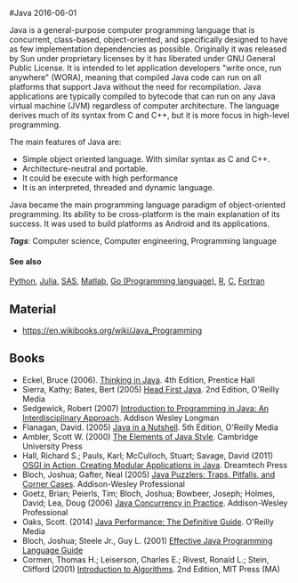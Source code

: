 
#Java
2016-06-01

Java is a general-purpose computer programming language that is concurrent, class-based, object-oriented, and specifically designed to have as few implementation dependencies as possible. Originally it was released by Sun under proprietary licenses by it has liberated under GNU General Public License. It is intended to let application developers "write once, run anywhere" (WORA), meaning that compiled Java code can run on all platforms that support Java without the need for recompilation. Java applications are typically compiled to bytecode that can run on any Java virtual machine (JVM) regardless of computer architecture. The language derives much of its syntax from C and C++, but it is more focus in high-level programming. 

The main features of Java are:
* Simple object oriented language. With similar syntax as C and C++.
* Architecture-neutral and portable.
* It could be execute with high performance 
* It is an interpreted, threaded and dynamic language.

Java became the main programming language paradigm of object-oriented programming. Its ability to be cross-platform is the main explanation of its success. It was used to build platforms as Android and its applications.

***Tags***: Computer science, Computer engineering, Programming language

#### See also
[Python](/python), [Julia](/julia), [SAS](/sas), [Matlab](/matlab), [Go (Programming language)](/go_(programming_language)), [R](/r), [C](/c), [Fortran](/fortran)
## Material
* https://en.wikibooks.org/wiki/Java_Programming

## Books
* Eckel, Bruce (2006). [Thinking in Java](https://www.goodreads.com/book/show/71672.Thinking_in_Java). 4th Edition, Prentice Hall
* Sierra, Kathy; Bates, Bert (2005) [Head First Java](https://www.goodreads.com/book/show/231262.Head_First_Java). 2nd Edition, O'Reilly Media
* Sedgewick, Robert (2007) [Introduction to Programming in Java: An Interdisciplinary Approach](https://www.goodreads.com/book/show/736647.Introduction_to_Programming_in_Java). Addison Wesley Longman
* Flanagan, David. (2005) [Java in a Nutshell](https://www.goodreads.com/book/show/231264.Java_in_a_Nutshell). 5th Edition, O'Reilly Media
* Ambler, Scott W. (2000) [The Elements of Java Style](https://www.goodreads.com/book/show/231292.The_Elements_of_Java_Style). Cambridge University Press
* Hall, Richard S.; Pauls, Karl; McCulloch, Stuart; Savage, David (2011) [OSGI in Action, Creating Modular Applications in Java](https://www.goodreads.com/book/show/26013851-osgi-in-action-creating-modular-applications-in-java). Dreamtech Press
* Bloch, Joshua; Gafter, Neal (2005) [Java Puzzlers: Traps, Pitfalls, and Corner Cases](https://www.goodreads.com/book/show/127931.Java_Puzzlers). Addison-Wesley Professional
* Goetz, Brian; Peierls, Tim; Bloch, Joshua; Bowbeer, Joseph; Holmes, David; Lea, Doug  (2006) [Java Concurrency in Practice](https://www.goodreads.com/book/show/127932.Java_Concurrency_in_Practice). Addison-Wesley Professional
* Oaks, Scott. (2014) [Java Performance: The Definitive Guide](https://www.goodreads.com/book/show/18774645-java-performance). O'Reilly Media
* Bloch, Joshua; Steele Jr., Guy L. (2001) [Effective Java Programming Language Guide](https://www.goodreads.com/book/show/105099.Effective_Java_Programming_Language_Guide)
* Cormen, Thomas H.; Leiserson, Charles E.; Rivest, Ronald L.; Stein, Clifford (2001) [Introduction to Algorithms](https://www.goodreads.com/book/show/108986.Introduction_to_Algorithms). 2nd Edition, MIT Press (MA)


